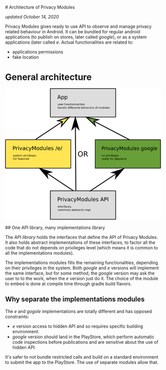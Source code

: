 # Architecture of Privacy Modules

_updated October 14, 2020_

Privacy Modules gives ready to use API to observe and manage privacy related behaviour in Android. It can be bundled for regular android applications (to publish on stores, later called _google_), or as a system applications (later called _e_.
Actual functionalities are related to:

* applications permissions
* fake location


# General architecture

![architecure_schema](./res/architecture.png)

## One API library, many implementations library

The *API library* holds the interfaces that define the API of Privacy Modules. It also holds abstract implementations of these interfaces, to factor all the code that do not depends on privileges level (which means it is common to all the implementations modules).

The implementations modules fills the remaining functionalities, depending on their privileges in the system. Both _google_ and _e_ versions will implement the same interface, but for some method, the _google_ version may ask the user to to the work, when the _e_ version just do it. 
The choice of the module to embed is done at compile time through gradle build flavors.

## Why separate the implementations modules

The _e_ and _gogole_ implementations are totally different and has opposed constraints:

* _e_  version access to hidden API and so requires specific building environment.
* _google_ version should land in the PlayStore, which perform automatic code inspections before publications and are sensitive about the use of hidden API. 

It's safer to not bundle restricted calls and build on a standard environment to submit the app to the PlayStore. The use of separate modules allow that.






